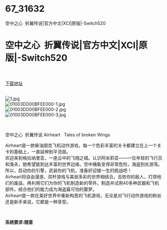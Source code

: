 # 67_31632
空中之心  折翼传说|官方中文|XCI|原版|-Switch520
# 空中之心  折翼传说|官方中文|XCI|原版|-Switch520
 <br/></br>
[下载地址](https://www.switch520.cc/article/31632 "下载地址")
<br/></br>

<p><img title="1.jpg" src="https://www.switch520.cc/muke_img/2022_05_22_e21ec73cde239.jpg" alt="1.jpg"><br>
<img title="01003DD00BFEE000-1.jpg" src="https://www.switch520.cc/muke_img/2022_05_22_40f8a7f6b734a.jpg" alt="01003DD00BFEE000-1.jpg"><br>
<img title="01003DD00BFEE000-2.jpg" src="https://www.switch520.cc/muke_img/2022_05_22_91242fd33f18c.jpg" alt="01003DD00BFEE000-2.jpg"><br>
<img title="01003DD00BFEE000-3.jpg" src="https://www.switch520.cc/muke_img/2022_05_22_a806d137c4d8f.jpg" alt="01003DD00BFEE000-3.jpg"></p>
<p>&nbsp;</p>
<p>空中之心&nbsp; 折翼传说 Airheart&nbsp; &nbsp;Tales of broken Wings</p>
<p>Airheart是一款柴油朋克飞机动作游戏，每一个色彩丰富的关卡都建立在上一个关卡的基础上，一直延伸到平流层。<br>
欢迎来到格拉纳里亚，一座云中的飞翔之城。认识阿米莉亚——一位年轻的飞行员和渔夫，她希望能到达丰富的世界边缘。空中捕鱼变得非常危险，海盗到处游荡。所以，启动你的引擎，武装你的飞机，准备好迎接一生的挑战吧！<br>
Airheart将自由漫游、双杆游戏与美丽多彩的世界相结合。击败你的敌人，打捞他们的废品，再利用它们为你的飞机制造新的零件。制造并试用40多种武器和飞机部件。结合他们的能力成为海盗最可怕的噩梦。<br>
Airheart是一款在美好世界中重新构思的飞机游戏，无论是对飞行动作游戏的粉丝还是新手来说，它都是一种享受。</p>
<p>&nbsp;</p>
<p><strong>系统要求:随意</strong></p>



